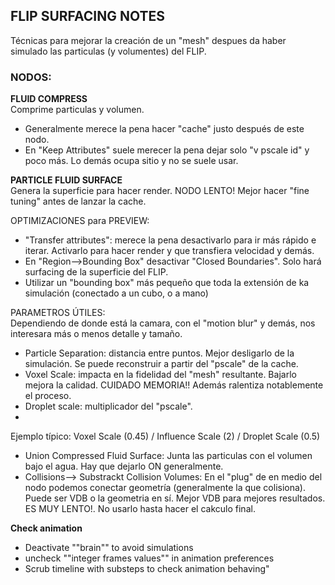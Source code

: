 ## FLIP SURFACING NOTES
Técnicas para mejorar la creación de un "mesh" despues da haber simulado las particulas (y volumentes) del FLIP.



### NODOS:   
**FLUID COMPRESS**   
Comprime particulas y volumen.
- Generalmente merece la pena hacer "cache" justo después de este nodo.
- En "Keep Attributes" suele merecer la pena dejar solo "v pscale id" y poco más. Lo demás ocupa sitio y no se suele usar.

**PARTICLE FLUID SURFACE**   
Genera la superficie para hacer render. NODO LENTO! Mejor hacer "fine tuning" antes de lanzar la cache.   

OPTIMIZACIONES para PREVIEW:
- "Transfer attributes": merece la pena desactivarlo para ir más rápido e iterar. Activarlo para hacer render y que transfiera velocidad y demás.
- En "Region-->Bounding Box" desactivar "Closed Boundaries". Solo hará surfacing de la superficie del FLIP.
- Utilizar un "bounding box" más pequeño que toda la extensión de ka simulación (conectado a un cubo, o a mano)   

PARAMETROS ÚTILES:  
Dependiendo de donde está la camara, con el "motion blur" y demás, nos interesara más o menos detalle y tamaño.
- Particle Separation: distancia entre puntos. Mejor desligarlo de la simulación. Se puede  reconstruir a partir del "pscale" de la cache.    
- Voxel Scale: impacta en la fidelidad del "mesh" resultante. Bajarlo mejora la calidad. CUIDADO MEMORIA!! Además ralentiza notablemente el proceso.
- Droplet scale: multiplicador del "pscale".    
- 
Ejemplo típico: Voxel Scale (0.45) / Influence Scale (2) / Droplet Scale (0.5)    

- Union Compressed Fluid Surface: Junta las particulas con el volumen bajo el agua. Hay que dejarlo ON generalmente.
- Collisions--> Substrackt Collision Volumes: En el "plug" de en medio del nodo podemos conectar geometría (generalmente la que colisiona). Puede ser VDB o la geometria en sí. Mejor VDB para mejores resultados. ES MUY LENTO!. No usarlo hasta hacer el cakculo final.

**Check animation**   
- Deactivate ""brain"" to avoid simulations   
- uncheck ""integer frames values"" in animation preferences   
- Scrub timeline with substeps to check animation behaving"   

